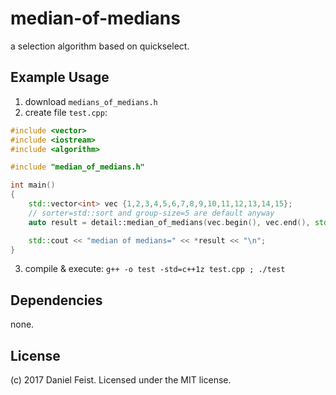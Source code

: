 # median-of-medians
a selection algorithm based on quickselect.

## Example Usage

1. download `medians_of_medians.h`
2. create file `test.cpp`:

``` cpp
#include <vector>
#include <iostream>
#include <algorithm>

#include "median_of_medians.h"

int main()
{
    std::vector<int> vec {1,2,3,4,5,6,7,8,9,10,11,12,13,14,15};
    // sorter=std::sort and group-size=5 are default anyway
    auto result = detail::median_of_medians(vec.begin(), vec.end(), std::sort, 5);

    std::cout << "median of medians=" << *result << "\n";
}
 ```

3. compile & execute: `g++ -o test -std=c++1z test.cpp ; ./test`

## Dependencies

none.

## License 

(c) 2017 Daniel Feist. Licensed under the MIT license.

